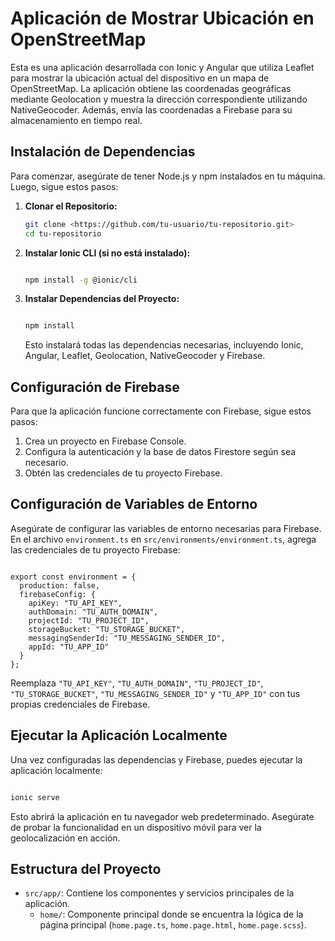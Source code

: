 # Aplicación de Mostrar Ubicación en OpenStreetMap

Esta es una aplicación desarrollada con Ionic y Angular que utiliza Leaflet para mostrar la ubicación actual del dispositivo en un mapa de OpenStreetMap. La aplicación obtiene las coordenadas geográficas mediante Geolocation y muestra la dirección correspondiente utilizando NativeGeocoder. Además, envía las coordenadas a Firebase para su almacenamiento en tiempo real.

## Instalación de Dependencias

Para comenzar, asegúrate de tener Node.js y npm instalados en tu máquina. Luego, sigue estos pasos:

1. **Clonar el Repositorio:**
    
    ```bash
    git clone <https://github.com/tu-usuario/tu-repositorio.git>
    cd tu-repositorio
    
    ```
    
2. **Instalar Ionic CLI (si no está instalado):**
    
    ```bash
    
    npm install -g @ionic/cli
    
    ```
    
3. **Instalar Dependencias del Proyecto:**
    
    ```bash
    
    npm install
    
    ```
    
    Esto instalará todas las dependencias necesarias, incluyendo Ionic, Angular, Leaflet, Geolocation, NativeGeocoder y Firebase.
    

## Configuración de Firebase

Para que la aplicación funcione correctamente con Firebase, sigue estos pasos:

1. Crea un proyecto en Firebase Console.
2. Configura la autenticación y la base de datos Firestore según sea necesario.
3. Obtén las credenciales de tu proyecto Firebase.

## Configuración de Variables de Entorno

Asegúrate de configurar las variables de entorno necesarias para Firebase. En el archivo `environment.ts` en `src/environments/environment.ts`, agrega las credenciales de tu proyecto Firebase:

```tsx

export const environment = {
  production: false,
  firebaseConfig: {
    apiKey: "TU_API_KEY",
    authDomain: "TU_AUTH_DOMAIN",
    projectId: "TU_PROJECT_ID",
    storageBucket: "TU_STORAGE_BUCKET",
    messagingSenderId: "TU_MESSAGING_SENDER_ID",
    appId: "TU_APP_ID"
  }
};

```

Reemplaza `"TU_API_KEY"`, `"TU_AUTH_DOMAIN"`, `"TU_PROJECT_ID"`, `"TU_STORAGE_BUCKET"`, `"TU_MESSAGING_SENDER_ID"` y `"TU_APP_ID"` con tus propias credenciales de Firebase.

## Ejecutar la Aplicación Localmente

Una vez configuradas las dependencias y Firebase, puedes ejecutar la aplicación localmente:

```bash

ionic serve

```

Esto abrirá la aplicación en tu navegador web predeterminado. Asegúrate de probar la funcionalidad en un dispositivo móvil para ver la geolocalización en acción.

## Estructura del Proyecto

- `src/app/`: Contiene los componentes y servicios principales de la aplicación.
    - `home/`: Componente principal donde se encuentra la lógica de la página principal (`home.page.ts`, `home.page.html`, `home.page.scss`).


